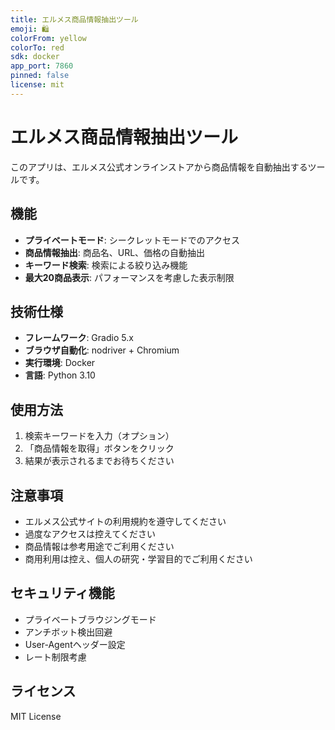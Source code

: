 ```yaml
---
title: エルメス商品情報抽出ツール
emoji: 🛍️
colorFrom: yellow
colorTo: red
sdk: docker
app_port: 7860
pinned: false
license: mit
---
```


# エルメス商品情報抽出ツール

このアプリは、エルメス公式オンラインストアから商品情報を自動抽出するツールです。

## 機能

- **プライベートモード**: シークレットモードでのアクセス
- **商品情報抽出**: 商品名、URL、価格の自動抽出
- **キーワード検索**: 検索による絞り込み機能
- **最大20商品表示**: パフォーマンスを考慮した表示制限

## 技術仕様

- **フレームワーク**: Gradio 5.x
- **ブラウザ自動化**: nodriver + Chromium
- **実行環境**: Docker
- **言語**: Python 3.10

## 使用方法

1. 検索キーワードを入力（オプション）
2. 「商品情報を取得」ボタンをクリック
3. 結果が表示されるまでお待ちください

## 注意事項

- エルメス公式サイトの利用規約を遵守してください
- 過度なアクセスは控えてください
- 商品情報は参考用途でご利用ください
- 商用利用は控え、個人の研究・学習目的でご利用ください

## セキュリティ機能

- プライベートブラウジングモード
- アンチボット検出回避
- User-Agentヘッダー設定
- レート制限考慮

## ライセンス

MIT License
